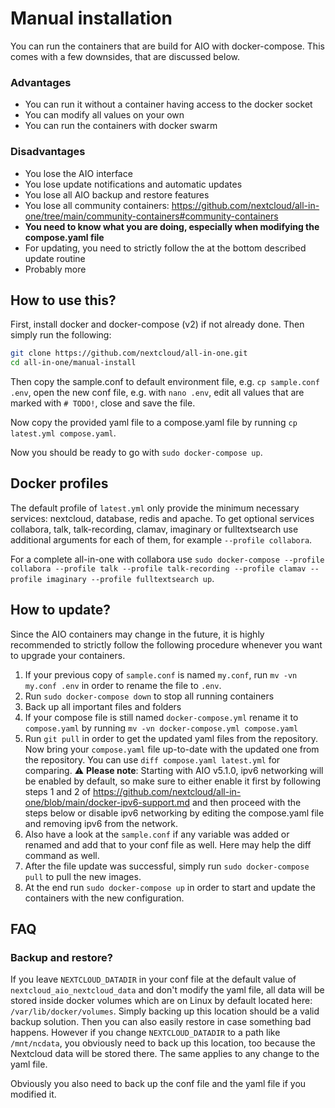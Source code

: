 # Manual installation

You can run the containers that are build for AIO with docker-compose. This comes with a few downsides, that are discussed below.

### Advantages
- You can run it without a container having access to the docker socket
- You can modify all values on your own
- You can run the containers with docker swarm

### Disadvantages
- You lose the AIO interface
- You lose update notifications and automatic updates
- You lose all AIO backup and restore features
- You lose all community containers: https://github.com/nextcloud/all-in-one/tree/main/community-containers#community-containers
- **You need to know what you are doing, especially when modifying the compose.yaml file**
- For updating, you need to strictly follow the at the bottom described update routine
- Probably more

## How to use this?
First, install docker and docker-compose (v2) if not already done. Then simply run the following:
```bash
git clone https://github.com/nextcloud/all-in-one.git
cd all-in-one/manual-install
```
Then copy the sample.conf to default environment file, e.g. `cp sample.conf .env`, open the new conf file, e.g. with `nano .env`, edit all values that are marked with `# TODO!`, close and save the file.

Now copy the provided yaml file to a compose.yaml file by running `cp latest.yml compose.yaml`.

Now you should be ready to go with `sudo docker-compose up`.

## Docker profiles
The default profile of `latest.yml` only provide the minimum necessary services: nextcloud, database, redis and apache. To get optional services collabora, talk, talk-recording, clamav, imaginary or fulltextsearch use additional arguments for each of them, for example `--profile collabora`.

For a complete all-in-one with collabora use `sudo docker-compose --profile collabora --profile talk --profile talk-recording --profile clamav --profile imaginary --profile fulltextsearch up`.

## How to update?
Since the AIO containers may change in the future, it is highly recommended to strictly follow the following procedure whenever you want to upgrade your containers.
1. If your previous copy of `sample.conf` is named `my.conf`, run `mv -vn my.conf .env` in order to rename the file to `.env`.
1. Run `sudo docker-compose down` to stop all running containers
1. Back up all important files and folders
1. If your compose file is still named `docker-compose.yml` rename it to `compose.yaml` by running `mv -vn docker-compose.yml compose.yaml`
1. Run `git pull` in order to get the updated yaml files from the repository. Now bring your `compose.yaml` file up-to-date with the updated one from the repository. You can use `diff compose.yaml latest.yml` for comparing. ⚠️ **Please note**: Starting with AIO v5.1.0, ipv6 networking will be enabled by default, so make sure to either enable it first by following steps 1 and 2 of https://github.com/nextcloud/all-in-one/blob/main/docker-ipv6-support.md and then proceed with the steps below or disable ipv6 networking by editing the compose.yaml file and removing ipv6 from the network.
1. Also have a look at the `sample.conf` if any variable was added or renamed and add that to your conf file as well. Here may help the diff command as well.
1. After the file update was successful, simply run `sudo docker-compose pull` to pull the new images.
1. At the end run `sudo docker-compose up` in order to start and update the containers with the new configuration.

## FAQ
### Backup and restore?
If you leave `NEXTCLOUD_DATADIR` in your conf file at the default value of `nextcloud_aio_nextcloud_data` and don't modify the yaml file, all data will be stored inside docker volumes which are on Linux by default located here: `/var/lib/docker/volumes`. Simply backing up this location should be a valid backup solution. Then you can also easily restore in case something bad happens. However if you change `NEXTCLOUD_DATADIR` to a path like `/mnt/ncdata`, you obviously need to back up this location, too because the Nextcloud data will be stored there. The same applies to any change to the yaml file. 

Obviously you also need to back up the conf file and the yaml file if you modified it.
